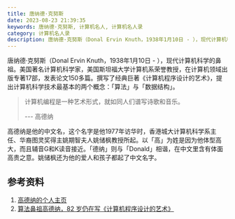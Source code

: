 ```yaml
---
title: 唐纳德·克努斯
date: 2023-08-23 21:39:35
keywords: 唐纳德·克努斯, 计算机名人, 计算机名人录
category: 计算机名人录
description: 唐纳德·克努斯（Donal Ervin Knuth，1938年1月10日 - ），现代计算机科学的鼻祖。美国著名计算机科学家，美国斯坦福大学计算机系荣誉教授，在计算机领域出版专著17部，发表论文150多篇。撰写了经典巨著《计算机程序设计的艺术》，提出计算机科学技术最基本的两个概念：「算法」与「数据结构」。
---
```


唐纳德·克努斯（Donal Ervin Knuth，1938年1月10日 - ），现代计算机科学的鼻祖。美国著名计算机科学家，美国斯坦福大学计算机系荣誉教授，在计算机领域出版专著17部，发表论文150多篇。撰写了经典巨著《计算机程序设计的艺术》，提出计算机科学技术最基本的两个概念：「算法」与「数据结构」。

> 计算机编程是一种艺术形式，就如同人们谱写诗歌和音乐。
>
> --- 高德纳

高德纳是他的中文名，这个名字是他1977年访华时，香港城大计算机科学系主任、华裔图灵奖得主姚期智夫人姚储枫教授所起。以「高」为姓是因为他体型高大，而且辅音G和K读音接近。「德纳」则与「Donald」相谐，在中文里含有体面高贵之意。姚储枫还为他的爱人和孩子都起了中文名字。



## 参考资料

1. [高德纳的个人主页](https://www-cs-faculty.stanford.edu/~knuth/)
2. [算法鼻祖高德纳，82 岁仍在写《计算机程序设计的艺术》](https://baijiahao.baidu.com/s?id=1669654209014638318&wfr=spider&for=pc)


